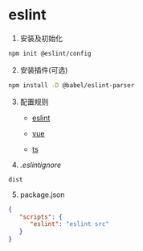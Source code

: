 # eslint

1. 安装及初始化

```sh
npm init @eslint/config
```

2. 安装插件(可选)

```sh
npm install -D @babel/eslint-parser
```

3. 配置规则

   - [eslint](https://eslint.org/docs/latest/rules)

   - [vue](https://eslint.vuejs.org/rules/)

   - [ts](https://typescript-eslint.io/rules/)

4. *.eslintignore*

```ignore
dist
```

5. package.json

```json
{
   "scripts": {
      "eslint": "eslint src"
   }
}
```